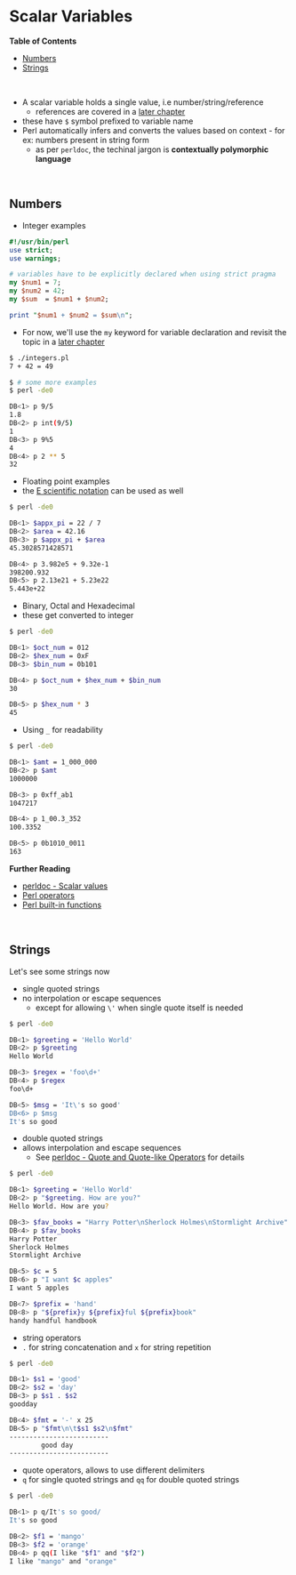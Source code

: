 # <a name="scalar-variables"></a>Scalar Variables

**Table of Contents**

* [Numbers](#numbers)
* [Strings](#strings)

<br>

* A scalar variable holds a single value, i.e number/string/reference
    * references are covered in a [later chapter](./Reference_special_variables.md)
* these have `$` symbol prefixed to variable name
* Perl automatically infers and converts the values based on context - for ex: numbers present in string form
    * as per `perldoc`, the techinal jargon is **contextually polymorphic language**

<br>

## <a name="numbers"></a>Numbers

* Integer examples

```perl
#!/usr/bin/perl
use strict;
use warnings;

# variables have to be explicitly declared when using strict pragma
my $num1 = 7;
my $num2 = 42;
my $sum  = $num1 + $num2;

print "$num1 + $num2 = $sum\n";
```

* For now, we'll use the `my` keyword for variable declaration and revisit the topic in a [later chapter](./Subroutines_variable_scope.md)

```bash
$ ./integers.pl
7 + 42 = 49

$ # some more examples
$ perl -de0

DB<1> p 9/5
1.8
DB<2> p int(9/5)
1
DB<3> p 9%5
4
DB<4> p 2 ** 5
32
```

* Floating point examples
* the [E scientific notation](https://en.wikipedia.org/wiki/Scientific_notation#E_notation) can be used as well

```bash
$ perl -de0

DB<1> $appx_pi = 22 / 7 
DB<2> $area = 42.16
DB<3> p $appx_pi + $area
45.3028571428571

DB<4> p 3.982e5 + 9.32e-1
398200.932
DB<5> p 2.13e21 + 5.23e22
5.443e+22
```

* Binary, Octal and Hexadecimal
* these get converted to integer

```bash
$ perl -de0

DB<1> $oct_num = 012
DB<2> $hex_num = 0xF
DB<3> $bin_num = 0b101

DB<4> p $oct_num + $hex_num + $bin_num
30

DB<5> p $hex_num * 3
45
```

* Using `_` for readability

```bash
$ perl -de0

DB<1> $amt = 1_000_000
DB<2> p $amt
1000000

DB<3> p 0xff_ab1
1047217

DB<4> p 1_00.3_352
100.3352

DB<5> p 0b1010_0011
163
```

**Further Reading**

* [perldoc - Scalar values](https://perldoc.perl.org/perldata.html#Scalar-values)
* [Perl operators](https://perldoc.perl.org/perlop.html)
* [Perl built-in functions](https://perldoc.perl.org/perlfunc.html)

<br>

## <a name="strings"></a>Strings

Let's see some strings now

* single quoted strings
* no interpolation or escape sequences
    * except for allowing `\'` when single quote itself is needed

```bash
$ perl -de0

DB<1> $greeting = 'Hello World'
DB<2> p $greeting
Hello World

DB<3> $regex = 'foo\d+'
DB<4> p $regex
foo\d+

DB<5> $msg = 'It\'s so good'   
DB<6> p $msg 
It's so good
```

* double quoted strings
* allows interpolation and escape sequences
    * See [perldoc - Quote and Quote-like Operators](https://perldoc.perl.org/perlop.html#Quote-and-Quote-like-Operators) for details

```bash
$ perl -de0

DB<1> $greeting = 'Hello World'
DB<2> p "$greeting. How are you?"
Hello World. How are you?

DB<3> $fav_books = "Harry Potter\nSherlock Holmes\nStormlight Archive"
DB<4> p $fav_books
Harry Potter
Sherlock Holmes
Stormlight Archive

DB<5> $c = 5
DB<6> p "I want $c apples"
I want 5 apples

DB<7> $prefix = 'hand'
DB<8> p "${prefix}y ${prefix}ful ${prefix}book"
handy handful handbook
```

* string operators
* `.` for string concatenation and `x` for string repetition

```bash
$ perl -de0

DB<1> $s1 = 'good'
DB<2> $s2 = 'day'
DB<3> p $s1 . $s2
goodday

DB<4> $fmt = '-' x 25
DB<5> p "$fmt\n\t$s1 $s2\n$fmt"
-------------------------
        good day
-------------------------
```

* quote operators, allows to use different delimiters
* `q` for single quoted strings and `qq` for double quoted strings

```bash
$ perl -de0

DB<1> p q/It's so good/
It's so good

DB<2> $f1 = 'mango'      
DB<3> $f2 = 'orange'
DB<4> p qq(I like "$f1" and "$f2")
I like "mango" and "orange"
```

